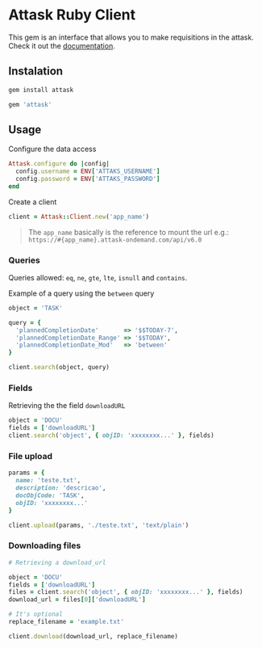 # Attask Ruby Client

This gem is an interface that allows you to make requisitions in the attask. Check it out the [documentation](https://developers.workfront.com/api-docs/).

## Instalation

```ruby
gem install attask
```

```ruby
gem 'attask'
```

## Usage

Configure the data access

```ruby
Attask.configure do |config|
  config.username = ENV['ATTAKS_USERNAME']
  config.password = ENV['ATTAKS_PASSWORD']
end
````

Create a client

```ruby
client = Attask::Client.new('app_name')
```

> The `app_name` basically is the reference to mount the url e.g.: `https://#{app_name}.attask-ondemand.com/api/v6.0`

### Queries

Queries allowed: `eq`, `ne`, `gte`, `lte`, `isnull` and `contains`.

Example of a query using the `between` query

```ruby
object = 'TASK'

query = {
  'plannedCompletionDate'       => '$$TODAY-7',
  'plannedCompletionDate_Range' => '$$TODAY',
  'plannedCompletionDate_Mod'   => 'between'
}

client.search(object, query)
```

### Fields

Retrieving the the field `downloadURL`

```ruby
object = 'DOCU'
fields = ['downloadURL']
client.search('object', { objID: 'xxxxxxxx...' }, fields)
```

### File upload

```ruby
params = {
  name: 'teste.txt',
  description: 'descricao',
  docObjCode: 'TASK',
  objID: 'xxxxxxxx...'
}

client.upload(params, './teste.txt', 'text/plain')
```

### Downloading files

```ruby
# Retrieving a download_url

object = 'DOCU'
fields = ['downloadURL']
files = client.search('object', { objID: 'xxxxxxxx...' }, fields)
download_url = files[0]['downloadURL']

# It's optional
replace_filename = 'example.txt'

client.download(download_url, replace_filename)
```

